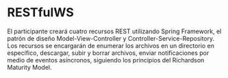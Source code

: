 # RESTfulWS
El participante creará cuatro recursos REST utilizando Spring Framework, el patrón de diseño Model-View-Controller y Controller-Service-Repository. Los recursos se encargarán de enumerar los archivos en un directorio en específico, descargar, subir y borrar archivos, enviar notificaciones por medio de eventos asíncronos, siguiendo los principios del Richardson Maturity Model.
